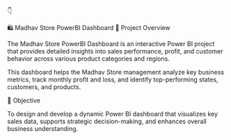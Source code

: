 👇

🛍️ Madhav Store PowerBI Dashboard
📘 Project Overview

The Madhav Store PowerBI Dashboard is an interactive Power BI project that provides detailed insights into sales performance, profit, and customer behavior across various product categories and regions.

This dashboard helps the Madhav Store management analyze key business metrics, track monthly profit and loss, and identify top-performing states, customers, and products.

🎯 Objective

To design and develop a dynamic Power BI dashboard that visualizes key sales data, supports strategic decision-making, and enhances overall business understanding.
